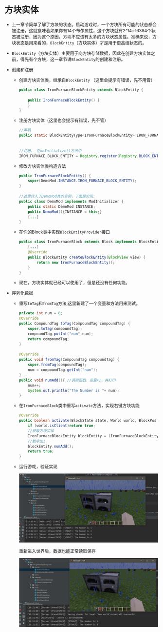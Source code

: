# 方块实体

- 上一章节简单了解了方块的状态。启动游戏时，一个方块所有可能的状态都会被注册，这就意味着如果你有14个布尔属性，这个方块就有2^14=16384个状态被注册，因为这个原因，方块不应该有太多的方块状态属性。准确来说，方块状态是用来看的，`BlockEntity`（方块实体）才是用于更高级状态的。

- `BlockEntity`（方块实体）主要用于向方块存储数据，因此在创建方块实体之前，得先有个方块，这一章节讲`BlockEntity`的创建和注册。

- 创建和注册

  - 创建方块实体类，继承自`BlockEntity` （这里会提示有错误，先不用管）

    ~~~java
    public class IronFurnaceBlockEntity extends BlockEntity {
    
        public IronFurnaceBlockEntity() {
        }
    }
    ~~~

  - 注册方块实体（这里也会提示有错误，先不管）

    ~~~java
    //声明
    public static BlockEntityType<IronFurnaceBlockEntity> IRON_FURNACE_BLOCK_ENTITY;
    
    
    //注册， 在onInitialize()方法中
    IRON_FURNACE_BLOCK_ENTITY = Registry.register(Registry.BLOCK_ENTITY, "demo:iron_furnace", BlockEntityType.Builder.create(IronFurnaceBlockEntity::new, IRON_FURNACE_BLOCK).build(null));
    ~~~

  - 修改方块实体类构造方法

    ~~~java
    public IronFurnaceBlockEntity() {
        super(DemoMod.INSTANCE.IRON_FURNACE_BLOCK_ENTITY);
    }
    
    //这里传入了DemoMod类的实例，下面是实现:
    public class DemoMod implements ModInitializer {
        public static DemoMod INSTANCE;
        public DemoMod(){INSTANCE = this;}
        [...]
    }
    ~~~

  - 在你的Block类中实现`BlockEntityProvider`接口

    ~~~java
    public class IronFurnaceBlock extends Block implements BlockEntityProvider {
        [...]
        @Override
        public BlockEntity createBlockEntity(BlockView view) {
            return new IronFurnaceBlockEntity();
        }
    }
    ~~~

  - 现在，方块实体就已经可以使用了，但是还没有任何功能。

- 序列化数据

  - 重写`toTag`和`fromTag`方法,这里新建了一个变量和方法用来测试。

    ~~~java
    private int num = 0;
    @Override
    public CompoundTag toTag(CompoundTag compoundTag) {
        super.toTag(compoundTag);
        compoundTag.putInt("num",num);
        return compoundTag;
    }
    
    @Override
    public void fromTag(CompoundTag compoundTag) {
        super.fromTag(compoundTag);
        num = compoundTag.getInt("num");
    }
    public void numAdd(){ //调用函数，变量+1，并打印
        num++;
        System.out.println("The Number is "+ num);
    }
    ~~~

  - 在`IronFurnaceBlock`类中重写`activate`方法，实现右键方块功能

    ~~~java
    @Override
    public boolean activate(BlockState state, World world, BlockPos pos, PlayerEntity player, Hand hand, BlockHitResult hit) {
        if (world.isClient)return true; 
        //获取方块实体
        IronFurnaceBlockEntity blockEntity = (IronFurnaceBlockEntity) world.getBlockEntity(pos);
        //数字加1
        blockEntity.numAdd();
        return true;
    }
    ~~~

  - 运行游戏，验证实现

    ![image](./Resource/image/19.png)

    重新进入世界后，数据也能正常读取保存

    ![image](./Resource/image/20.png)